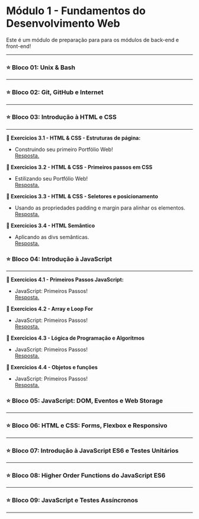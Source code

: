 <h1>Módulo 1 - Fundamentos do Desenvolvimento Web</h1>
Este é um módulo de preparação para para os módulos de back-end e front-end!
<hr>

<h3>⭐ Bloco 01: Unix & Bash</h3>
<hr>

<h3>⭐ Bloco 02: Git, GitHub e Internet</h3>
<hr>

<h3>⭐ Bloco 03: Introdução à HTML e CSS</h3>
<hr>

<strong>📌 Exercicios 3.1 - HTML & CSS - Estruturas de página:</strong>
<ul>
  <li>Construindo seu primeiro Portfólio Web!</li>
  <a href="https://github.com/AriSales/Exercicios.Trybe/tree/main/M%C3%B3dulo%201/BLOCO3/Exercicios3.1">Resposta.</a>
</ul>
           
<strong>📌 Exercicios 3.2 - HTML & CSS - Primeiros passos em CSS</strong>
<ul>
  <li>Estilizando seu Portfólio Web!</li>
  <a href="https://github.com/AriSales/Exercicios.Trybe/tree/main/M%C3%B3dulo%201/BLOCO3/Exercicios3.2">Resposta.</a>
</ul>

<strong>📌 Exercicios 3.3 - HTML & CSS - Seletores e posicionamento</strong>
<ul>
  <li>Usando as propriedades padding e margin para alinhar os elementos.</li>
  <a href="https://github.com/AriSales/Exercicios.Trybe/tree/main/M%C3%B3dulo%201/BLOCO3/Exercicios3.3">Resposta.</a>
</ul>

<strong>📌 Exercicios 3.4 - HTML Semântico</strong>
<ul>
  <li>Aplicando as divs semânticas.</li>
  <a href="https://github.com/AriSales/Exercicios.Trybe/tree/main/M%C3%B3dulo%201/BLOCO3/Exercicios3.4">Resposta.</a>
</ul>

<h3>⭐ Bloco 04: Introdução à JavaScript</h3>
<hr>

<strong>📌 Exercicios 4.1 - Primeiros Passos JavaScript:</strong>
<ul>
  <li>JavaScript: Primeiros Passos!</li>
  <a href="https://github.com/AriSales/Exercicios.Trybe/tree/main/M%C3%B3dulo%201/BLOCO4/Exercicio4.1">Resposta.</a>
</ul>

<strong>📌 Exercicios 4.2 - Array e Loop For</strong>
<ul>
  <li>JavaScript: Primeiros Passos!</li>
  <a href="https://github.com/AriSales/Exercicios.Trybe/tree/main/M%C3%B3dulo%201/BLOCO4/Exercicio4.2">Resposta.</a>
</ul>

<strong>📌 Exercicios 4.3 - Lógica de Programação e Algorítmos</strong>
<ul>
  <li>JavaScript: Primeiros Passos!</li>
  <a href="https://github.com/AriSales/Exercicios.Trybe/tree/main/M%C3%B3dulo%201/BLOCO4/Exercicio4.3">Resposta.</a>
</ul>

<strong>📌 Exercicios 4.4 - Objetos e funções</strong>
<ul>
  <li>JavaScript: Primeiros Passos!</li>
  <a href="https://github.com/AriSales/Exercicios.Trybe/tree/main/M%C3%B3dulo%201/BLOCO4/Exercicio4.4">Resposta.</a>
</ul>

<h3>⭐ Bloco 05: JavaScript: DOM, Eventos e Web Storage</h3>
<hr>

<h3>⭐ Bloco 06: HTML e CSS: Forms, Flexbox e Responsivo</h3>
<hr>

<h3>⭐ Bloco 07: Introdução à JavaScript ES6 e Testes Unitários</h3>
<hr>

<h3>⭐ Bloco 08: Higher Order Functions do JavaScript ES6</h3>
<hr>

<h3>⭐ Bloco 09: JavaScript e Testes Assíncronos</h3>
<hr>
